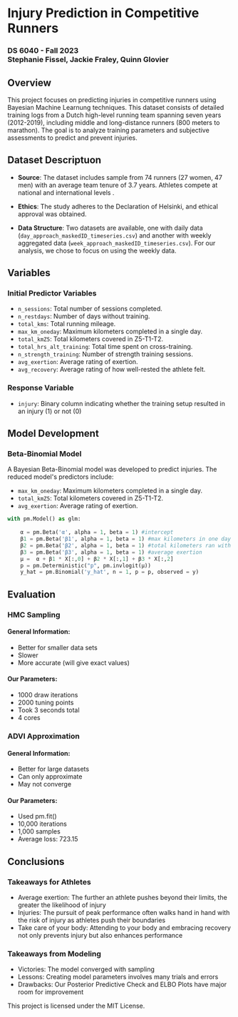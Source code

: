 # Injury Prediction in Competitive Runners 

### DS 6040 - Fall 2023 <br> Stephanie Fissel, Jackie Fraley, Quinn Glovier

## Overview

This project focuses on predicting injuries in competitive runners using Bayesian Machine Learnung techniques. This dataset consists of detailed training logs from a Dutch high-level running team spanning seven years (2012-2019), including middle and long-distance runners (800 meters to marathon). The goal is to analyze training parameters and subjective assessments to predict and prevent injuries. 

## Dataset Descriptuon

- **Source**: The dataset includes sample from 74 runners (27 women, 47 men) with an average team tenure of 3.7 years. Athletes compete at national and international levels .

- **Ethics**: The study adheres to the Declaration of Helsinki, and ethical approval was obtained.
- **Data Structure**: Two datasets are available, one with daily data (`day_approach_maskedID_timeseries.csv`) and another with weekly aggregated data (`week_approach_maskedID_timeseries.csv`). For our analysis, we chose to focus on using the weekly data.

## Variables

### Initial Predictor Variables

- `n_sessions`: Total number of sessions completed.
- `n_restdays`: Number of days without training.
- `total_kms`: Total running mileage.
- `max_km_oneday`: Maximum kilometers completed in a single day.
- `total_kmZ5`: Total kilometers covered in Z5-T1-T2.
- `total_hrs_alt_training`: Total time spent on cross-training.
- `n_strength_training`: Number of strength training sessions.
- `avg_exertion`: Average rating of exertion.
- `avg_recovery`: Average rating of how well-rested the athlete felt.

### Response Variable

- `injury`: Binary column indicating whether the training setup resulted in an injury (1) or not (0)

## Model Development

### Beta-Binomial Model

A Bayesian Beta-Binomial model was developed to predict injuries. 
The reduced model's predictors include:
- `max_km_oneday`: Maximum kilometers completed in a single day.
- `total_kmZ5`: Total kilometers covered in Z5-T1-T2.
- `avg_exertion`: Average rating of exertion.

```python
with pm.Model() as glm:
    
    α = pm.Beta('α', alpha = 1, beta = 1) #intercept
    β1 = pm.Beta('β1', alpha = 1, beta = 1) #max kilometers in one day
    β2 = pm.Beta('β2', alpha = 1, beta = 1) #total kilometers ran with anaerobic heart rate
    β3 = pm.Beta('β3', alpha = 1, beta = 1) #average exertion
    μ =  α + β1 * X[:,0] + β2 * X[:,1] + β3 * X[:,2]
    p = pm.Deterministic("p", pm.invlogit(μ))
    y_hat = pm.Binomial('y_hat', n = 1, p = p, observed = y) 
```
## Evaluation

### HMC Sampling
#### General Information:
- Better for smaller data sets
- Slower
- More accurate (will give exact values)

#### Our Parameters:
- 1000 draw iterations
- 2000 tuning points
- Took 3 seconds total
- 4 cores

### ADVI Approximation
#### General Information:
- Better for large datasets
- Can only approximate
- May not converge

#### Our Parameters:
- Used pm.fit()
- 10,000 iterations
- 1,000 samples
- Average loss: 723.15

## Conclusions
### Takeaways for Athletes
- Average exertion: The further an athlete pushes beyond their limits, the greater the likelihood of injury
- Injuries: The pursuit of peak performance often walks hand in hand with the risk of injury as athletes push their boundaries
- Take care of your body: Attending to your body and embracing recovery not only prevents injury but also enhances performance 

### Takeaways from Modeling
- Victories: The model converged with sampling
- Lessons: Creating model parameters involves many trials and errors
- Drawbacks: Our Posterior Predictive Check and ELBO Plots have major room for improvement


This project is licensed under the MIT License. 
